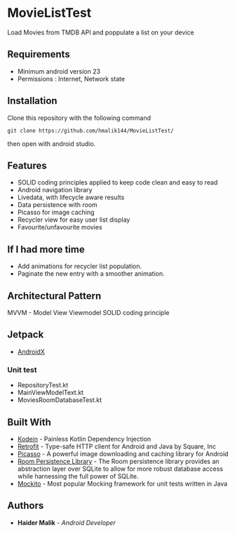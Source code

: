 # MovieListTest
Load Movies from TMDB API and poppulate a list on your device

## Requirements

 - Minimum android version 23
 - Permissions : Internet, Network state

## Installation
Clone this repository with the following command

    git clone https://github.com/hmalik144/MovieListTest/

then open with android studio.

## Features

 - SOLID coding principles applied to keep code clean and easy to read 
 - Android navigation library
 - Livedata, with lifecycle aware results
 - Data persistence with room
 - Picasso for image caching
 - Recycler view for easy user list display
 - Favourite/unfavourite movies
 
## If I had more time
 
 - Add animations for recycler list population.
 - Paginate the new entry with a smoother animation.

## Architectural Pattern

MVVM - Model View Viewmodel
SOLID coding principle

## Jetpack

* [AndroidX](https://developer.android.com/jetpack/androidx)

### Unit test
 - RepositoryTest.kt
 - MainViewModelText.kt
 - MoviesRoomDatabaseTest.kt
 
## Built With

* [Kodein](https://github.com/Kodein-Framework/Kodein-DI) - Painless Kotlin Dependency Injection
* [Retrofit](https://github.com/square/retrofit) - Type-safe HTTP client for Android and Java by Square, Inc
* [Picasso](https://square.github.io/picasso/) - A powerful image downloading and caching library for Android
* [Room Persistence Library](https://developer.android.com/topic/libraries/architecture/room) - The Room persistence library provides an abstraction layer over SQLite to allow for more robust database access while harnessing the full power of SQLite.
* [Mockito](https://github.com/mockito/mockito) - Most popular Mocking framework for unit tests written in Java

## Authors

* **Haider Malik** - *Android Developer* 
